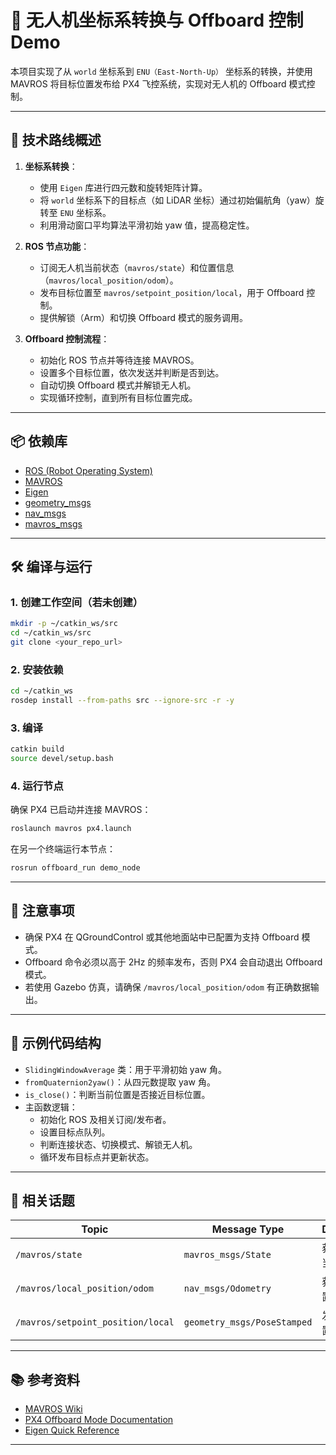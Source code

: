 
# 🚁 无人机坐标系转换与 Offboard 控制 Demo

本项目实现了从 `world` 坐标系到 `ENU（East-North-Up）` 坐标系的转换，并使用 MAVROS 将目标位置发布给 PX4 飞控系统，实现对无人机的 Offboard 模式控制。

---

## 🧭 技术路线概述

1. **坐标系转换**：
   - 使用 `Eigen` 库进行四元数和旋转矩阵计算。
   - 将 `world` 坐标系下的目标点（如 LiDAR 坐标）通过初始偏航角（yaw）旋转至 `ENU` 坐标系。
   - 利用滑动窗口平均算法平滑初始 yaw 值，提高稳定性。

2. **ROS 节点功能**：
   - 订阅无人机当前状态（`mavros/state`）和位置信息（`mavros/local_position/odom`）。
   - 发布目标位置至 `mavros/setpoint_position/local`，用于 Offboard 控制。
   - 提供解锁（Arm）和切换 Offboard 模式的服务调用。

3. **Offboard 控制流程**：
   - 初始化 ROS 节点并等待连接 MAVROS。
   - 设置多个目标位置，依次发送并判断是否到达。
   - 自动切换 Offboard 模式并解锁无人机。
   - 实现循环控制，直到所有目标位置完成。

---

## 📦 依赖库

- [ROS (Robot Operating System)](https://www.ros.org/)
- [MAVROS](https://github.com/mavlink/mavros)
- [Eigen](https://eigen.tuxfamily.org/)
- [geometry_msgs](http://wiki.ros.org/geometry_msgs)
- [nav_msgs](http://wiki.ros.org/nav_msgs)
- [mavros_msgs](http://wiki.ros.org/mavros_msgs)

---

## 🛠️ 编译与运行

### 1. 创建工作空间（若未创建）

```bash
mkdir -p ~/catkin_ws/src
cd ~/catkin_ws/src
git clone <your_repo_url>
```

### 2. 安装依赖

```bash
cd ~/catkin_ws
rosdep install --from-paths src --ignore-src -r -y
```

### 3. 编译

```bash
catkin build
source devel/setup.bash
```

### 4. 运行节点

确保 PX4 已启动并连接 MAVROS：

```bash
roslaunch mavros px4.launch
```

在另一个终端运行本节点：

```bash
rosrun offboard_run demo_node
```

---

## 📌 注意事项

- 确保 PX4 在 QGroundControl 或其他地面站中已配置为支持 Offboard 模式。
- Offboard 命令必须以高于 2Hz 的频率发布，否则 PX4 会自动退出 Offboard 模式。
- 若使用 Gazebo 仿真，请确保 `/mavros/local_position/odom` 有正确数据输出。

---

## 📄 示例代码结构

- `SlidingWindowAverage` 类：用于平滑初始 yaw 角。
- `fromQuaternion2yaw()`：从四元数提取 yaw 角。
- `is_close()`：判断当前位置是否接近目标位置。
- 主函数逻辑：
  - 初始化 ROS 及相关订阅/发布者。
  - 设置目标点队列。
  - 判断连接状态、切换模式、解锁无人机。
  - 循环发布目标点并更新状态。

---

## 📎 相关话题

| Topic | Message Type | Description |
|-------|--------------|-------------|
| `/mavros/state` | `mavros_msgs/State` | 获取无人机当前状态 |
| `/mavros/local_position/odom` | `nav_msgs/Odometry` | 获取本地位置信息 |
| `/mavros/setpoint_position/local` | `geometry_msgs/PoseStamped` | 发布目标位置 |

---

## 📚 参考资料

- [MAVROS Wiki](http://wiki.ros.org/mavros)
- [PX4 Offboard Mode Documentation](https://docs.px4.io/main/en/flight_modes/offboard.html)
- [Eigen Quick Reference](https://eigen.tuxfamily.org/dox/group__QuickRefPage.html)

---



